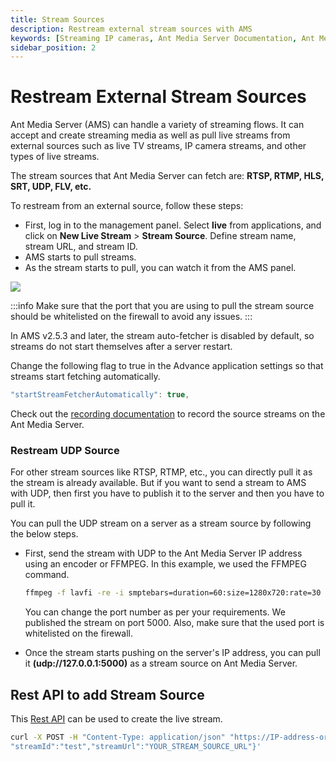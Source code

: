 ```yaml
---
title: Stream Sources
description: Restream external stream sources with AMS
keywords: [Streaming IP cameras, Ant Media Server Documentation, Ant Media Server Tutorials]
sidebar_position: 2
---
```


# Restream External Stream Sources

Ant Media Server (AMS) can handle a variety of streaming flows. It can accept and create streaming media as well as pull live streams from external sources such as live TV streams, IP camera streams, and other types of live streams.

The stream sources that Ant Media Server can fetch are: **RTSP, RTMP, HLS, SRT, UDP, FLV, etc.**

To restream from an external source, follow these steps:

- First, log in to the management panel. Select **live** from applications, and click on 
**New Live Stream** > **Stream Source**. Define stream name, stream URL, and stream ID.
- AMS starts to pull streams.
- As the stream starts to pull, you can watch it from the AMS panel.

![](@site/static/img/publish-live-stream/IP-Camera-and-External-Sources/Stream-Source.png)

:::info
Make sure that the port that you are using to pull the stream source should be whitelisted on the firewall to avoid any issues.
:::

In AMS v2.5.3 and later, the stream auto-fetcher is disabled by default, so streams do not start themselves after a server restart. 

Change the following flag to true in the Advance application settings so that streams start fetching automatically.

```js
"startStreamFetcherAutomatically": true,
```

Check out the [recording documentation](https://antmedia.io/docs/category/recording-live-streams/) to record the source streams on the Ant Media Server.

### Restream UDP Source

For other stream sources like RTSP, RTMP, etc., you can directly pull it as the stream is already available. But if you want to send a stream to AMS with UDP, then first you have to publish it to the server and then you have to pull it.

You can pull the UDP stream on a server as a stream source by following the below steps.

 - First, send the stream with UDP to the Ant Media Server IP address using an encoder or FFMPEG. In this example, we used the FFMPEG command.

   ```bash
   ffmpeg -f lavfi -re -i smptebars=duration=60:size=1280x720:rate=30 -f lavfi -re -i sine=frequency=1000:duration=60:sample_rate=44100 -pix_fmt yuv420p -c:v libx264 -b:v 1000k -g 30 -keyint_min 120 -profile:v baseline -preset veryfast -f mpegts "udp://server-IP:5000?pkt_size=1316"
   ```

   You can change the port number as per your requirements. We published the stream on port 5000. Also, make sure that the used port is whitelisted on the firewall.

 - Once the stream starts pushing on the server's IP address, you can pull it  **(udp://127.0.0.1:5000)** as a stream source on Ant Media Server.

## Rest API to add Stream Source

This [Rest API](https://antmedia.io/rest/#/default/createBroadcast) can be used to create the live stream.

```bash
curl -X POST -H "Content-Type: application/json" "https://IP-address-or-domain:Port/live/rest/v2/broadcasts/create?autoStart=false" -d '{ "type":"streamSource","name":"test",
"streamId":"test","streamUrl":"YOUR_STREAM_SOURCE_URL"}'
```
